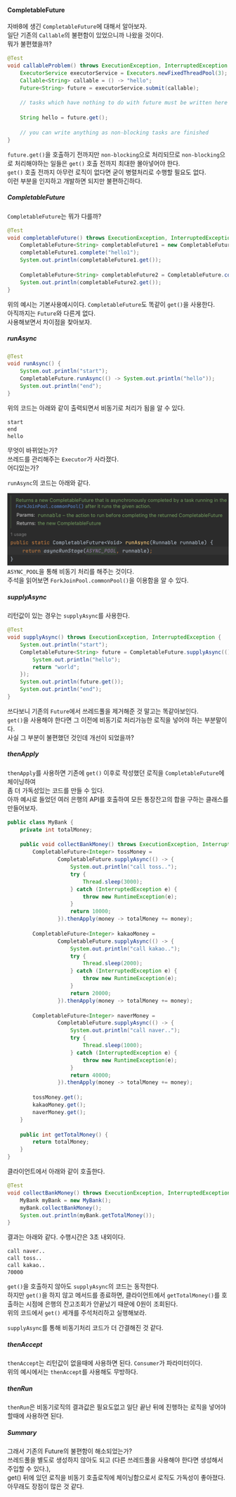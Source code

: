 #### CompletableFuture
자바8에 생긴 `CompletableFuture`에 대해서 알아보자.  
일단 기존의 `Callable`의 불편함이 있었으니까 나왔을 것이다.  
뭐가 불편했을까?  

~~~java
@Test
void callableProblem() throws ExecutionException, InterruptedException {
    ExecutorService executorService = Executors.newFixedThreadPool(3);
    Callable<String> callable = () -> "hello";
    Future<String> future = executorService.submit(callable);

    // tasks which have nothing to do with future must be written here as much as possible  

    String hello = future.get();
    
    // you can write anything as non-blocking tasks are finished
}
~~~

`future.get()`을 호출하기 전까지만 `non-blocking`으로 처리되므로 `non-blocking`으로 처리해야하는 일들은 `get()` 호출 전까지 최대한 몰아넣어야 한다.  
`get()` 호출 전까지 아무런 로직이 없다면 굳이 병렬처리로 수행할 필요도 없다.  
이런 부분을 인지하고 개발하면 되지만 불편하긴하다.  



##### CompletableFuture
`CompletableFuture`는 뭐가 다를까?  
~~~java
@Test
void completableFuture() throws ExecutionException, InterruptedException {
    CompletableFuture<String> completableFuture1 = new CompletableFuture<>();
    completableFuture1.complete("hello1");
    System.out.println(completableFuture1.get());

    CompletableFuture<String> completableFuture2 = CompletableFuture.completedFuture("hello2");
    System.out.println(completableFuture2.get());
}
~~~
위의 예시는 기본사용예시이다. `CompletableFuture`도 똑같이 `get()`을 사용한다.  
아직까지는 `Future`와 다른게 없다.  
사용해보면서 차이점을 찾아보자.



##### runAsync
~~~java
@Test
void runAsync() {
    System.out.println("start");
    CompletableFuture.runAsync(() -> System.out.println("hello"));
    System.out.println("end");
}
~~~
위의 코드는 아래와 같이 출력되면서 비동기로 처리가 됨을 알 수 있다.
~~~
start
end
hello
~~~
무엇이 바뀌었는가?  
쓰레드를 관리해주는 `Executor`가 사라졌다.  
어디있는가?  

`runAsync`의 코드는 아래와 같다.

![runAsync](img/runAsync.png)
`ASYNC_POOL`을 통해 비동기 처리를 해주는 것이다.  
주석을 읽어보면 `ForkJoinPool.commonPool()`을 이용함을 알 수 있다.  



##### supplyAsync
리턴값이 있는 경우는 `supplyAsync`를 사용한다.  
~~~java
@Test
void supplyAsync() throws ExecutionException, InterruptedException {
    System.out.println("start");
    CompletableFuture<String> future = CompletableFuture.supplyAsync(() -> {
        System.out.println("hello");
        return "world";
    });
    System.out.println(future.get());
    System.out.println("end");
}
~~~
쓰다보니 기존의 `Future`에서 쓰레드풀을 제거해준 것 말고는 똑같아보인다.  
`get()`을 사용해야 한다면 그 이전에 비동기로 처리가능한 로직을 넣어야 하는 부분말이다.  
사실 그 부분이 불편했던 것인데 개선이 되었을까?  



##### thenApply
`thenApply`를 사용하면 기존에 `get()` 이후로 작성했던 로직을 `CompletableFuture`에 체이닝하여  
좀 더 가독성있는 코드를 만들 수 있다.  
아까 예시로 들었던 여러 은행의 API를 호출하여 모든 통장잔고의 합을 구하는 클래스를 만들어보자.
~~~java
public class MyBank {
    private int totalMoney;

    public void collectBankMoney() throws ExecutionException, InterruptedException {
        CompletableFuture<Integer> tossMoney =
                CompletableFuture.supplyAsync(() -> {
                    System.out.println("call toss..");
                    try {
                        Thread.sleep(3000);
                    } catch (InterruptedException e) {
                        throw new RuntimeException(e);
                    }
                    return 10000;
                }).thenApply(money -> totalMoney += money);
        
        CompletableFuture<Integer> kakaoMoney =
                CompletableFuture.supplyAsync(() -> {
                    System.out.println("call kakao..");
                    try {
                        Thread.sleep(2000);
                    } catch (InterruptedException e) {
                        throw new RuntimeException(e);
                    }
                    return 20000;
                }).thenApply(money -> totalMoney += money);
        
        CompletableFuture<Integer> naverMoney =
                CompletableFuture.supplyAsync(() -> {
                    System.out.println("call naver..");
                    try {
                        Thread.sleep(1000);
                    } catch (InterruptedException e) {
                        throw new RuntimeException(e);
                    }
                    return 40000;
                }).thenApply(money -> totalMoney += money);

        tossMoney.get();
        kakaoMoney.get();
        naverMoney.get();
    }

    public int getTotalMoney() {
        return totalMoney;
    }
}
~~~
클라이언트에서 아래와 같이 호출한다. 
~~~java
@Test
void collectBankMoney() throws ExecutionException, InterruptedException {
    MyBank myBank = new MyBank();
    myBank.collectBankMoney();
    System.out.println(myBank.getTotalMoney());
}
~~~
결과는 아래와 같다. 수행시간은 3초 내외이다.
~~~
call naver..
call toss..
call kakao..
70000
~~~
`get()`을 호출하지 않아도 `supplyAsync`의 코드는 동작한다.   
하지만 `get()`을 하지 않고 메서드를 종료하면, 클라이언트에서 `getTotalMoney()`를 호출하는 시점에 은행의 잔고조회가 안끝났기 때문에 0원이 조회된다.  
위의 코드에서 `get()` 세개를 주석처리하고 실행해보라.  

`supplyAsync`를 통해 비동기처리 코드가 더 간결해진 것 같다.



##### thenAccept
`thenAccept`는 리턴값이 없을때에 사용하면 된다. `Consumer`가 파라미터이다.  
위의 예시에서는 `thenAccept`를 사용해도 무방하다.



##### thenRun
`thenRun`은 비동기로직의 결과값은 필요도없고 일단 끝난 뒤에 진행하는 로직을 넣어야 할때에 사용하면 된다.



##### Summary
그래서 기존의 Future의 불편함이 해소되었는가?  
쓰레드풀을 별도로 생성하지 않아도 되고 (다른 쓰레드풀을 사용해야 한다면 생성해서 주입할 수 있다.),  
get() 뒤에 있던 로직을 비동기 호출로직에 체이닝함으로서 로직도 가독성이 좋아졌다.  
아무래도 장점이 많은 것 같다.
